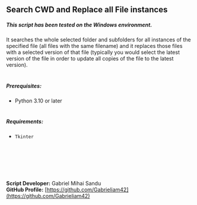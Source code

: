 ## Search CWD and Replace all File instances



##### This script has been tested on the Windows environment.
It searches the whole selected folder and subfolders for all instances of the specified file (all files with the same filename) and it replaces those files with a selected version of that file (typically you would select the latest version of the file in order to update all copies of the file to the latest version).
#

##### Prerequisites:

- Python 3.10 or later

#



##### Requirements:

- `Tkinter`





<br><br>





<br><br>




**Script Developer:** Gabriel Mihai Sandu  
**GitHub Profile:** [https://github.com/Gabrieliam42](https://github.com/Gabrieliam42)
